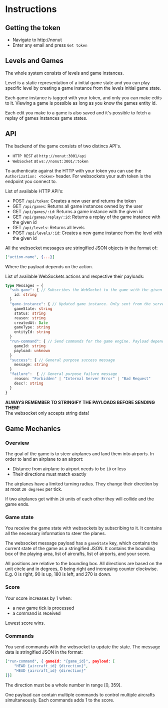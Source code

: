 # Instructions

## Getting the token
- Navigate to http://nonut
- Enter any email and press `Get token`

## Levels and Games

The whole system consists of levels and game instances.

Level is a static representation of a initial game state and you can play specific level by creating a game instance from the levels initial game state.

Each game instance is tagged with your token, and only you can make edits to it. Viewing a game is possible as long as you know the games entity id.

Each edit you make to a game is also saved and it's possible to fetch a replay of games instances game states.

## API

The backend of the game consists of two distincs API's.
- `HTTP REST` at `http://nonut:3001/api`
- `WebSocket` at `ws://nonut:3001/:token`

To authenticate against the HTTP with your token you can use the `Authorization: <token>` header. For websockets your auth token is the endpoint you connect to.

List of available HTTP API's:

- POST `/api/token`: Creates a new user and returns the token
- GET `/api/games`: Returns all game instances owned by the user
- GET `/api/games/:id`: Returns a game instance with the given id
- GET `/api/games/replay/:id`: Returns a replay of the game instance with the given id
- GET `/api/levels`: Returns all levels
- POST `/api/levels/:id`: Creates a new game instance from the level with the given id

All the websocket messages are stringified JSON objects in the format of:

```json
["action-name", {...}]
```

Where the payload depends on the action.

List of available WebSockets actions and respective their payloads:

```ts
type Messages = {
  "sub-game": { // Subscribes the WebSocket to the game with the given id
    id: string
  }
  "game-instance": { // Updated game instance. Only sent from the server
    gameState: string
    status: string
    reason: string
    createdAt: Date
    gameType: string
    entityId: string
  }
  "run-command": { // Send commands for the game engine. Payload depends on the game type
    gameId: string
    payload: unknown
  }
  "success": { // General purpose success message
    message: string
  }
  "failure":  { // General purpose failure message
    reason: "Forbidden" | "Internal Server Error" | "Bad Request"
    desc?: string
  }
}
```

**ALWAYS REMEMBER TO STRINGIFY THE PAYLOADS BEFORE SENDING THEM!** \
The websocket only accepts string data!

## Game Mechanics

### Overview

The goal of the game is to steer airplanes and land them into airports.
In order to land an airplane to an airport:
- Distance from airplane to airport needs to be `10` or less
- Their directions must match exactly

The airplanes have a limited turning radius. They change their direction by at most `20 degrees` per tick.

If two airplanes get within `20` units of each other they will collide and the game ends.

### Game state

You receive the game state with websockets by subscribing to it.
It contains all the necessary information to steer the planes.

The websocket message payload has a `gameState` key, which contains the current state of the game as a stringified JSON. It contains the bounding box of the playing area, list of aircrafts, list of airports, and your score.

All positions are relative to the bounding box. All directions are based on the unit circle and in degrees, 0 being right and increasing counter clockwise. E.g. 0 is right, 90 is up, 180 is left, and 270 is down.


### Score

Your score increases by 1 when:
- a new game tick is processed
- a command is received

Lowest score wins.

### Commands

You send commands with the websocket to update the state.
The message data is stringified JSON in the format:
```json
["run-command", { gameId: "{game_id}", payload: [
	"HEAD {aircraft_id} {direction}",
	"HEAD {aircraft_id} {direction}"
]}]
```
The direction must be a whole number in range [0, 359].

One payload can contain multiple commands to control multiple aircrafts simultaneously. Each commands adds 1 to the score.





